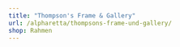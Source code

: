```yaml
---
title: "Thompson's Frame & Gallery"
url: /alpharetta/thompsons-frame-und-gallery/
shop: Rahmen
---
```


